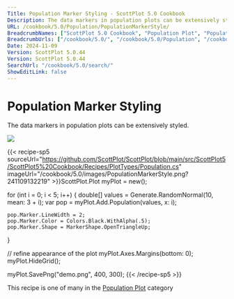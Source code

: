 ```yaml
---
Title: Population Marker Styling - ScottPlot 5.0 Cookbook
Description: The data markers in population plots can be extensively styled.
URL: /cookbook/5.0/Population/PopulationMarkerStyle/
BreadcrumbNames: ["ScottPlot 5.0 Cookbook", "Population Plot", "Population Marker Styling"]
BreadcrumbUrls: ["/cookbook/5.0/", "/cookbook/5.0/Population", "/cookbook/5.0/Population/PopulationMarkerStyle"]
Date: 2024-11-09
Version: ScottPlot 5.0.44
Version: ScottPlot 5.0.44
SearchUrl: "/cookbook/5.0/search/"
ShowEditLink: false
---
```



<div class='d-flex align-items-center mt-5'>
<h1 class='me-2 text-dark my-0 border-0'>Population Marker Styling</h1>
</div>

The data markers in population plots can be extensively styled.

[![](/cookbook/5.0/images/PopulationMarkerStyle.png?241109132219)](/cookbook/5.0/images/PopulationMarkerStyle.png?241109132219)

{{< recipe-sp5 sourceUrl="https://github.com/ScottPlot/ScottPlot/blob/main/src/ScottPlot5/ScottPlot5%20Cookbook/Recipes/PlotTypes/Population.cs" imageUrl="/cookbook/5.0/images/PopulationMarkerStyle.png?241109132219" >}}ScottPlot.Plot myPlot = new();

for (int i = 0; i &lt; 5; i++)
{
    double[] values = Generate.RandomNormal(10, mean: 3 + i);
    var pop = myPlot.Add.Population(values, x: i);

    pop.Marker.LineWidth = 2;
    pop.Marker.Color = Colors.Black.WithAlpha(.5);
    pop.Marker.Shape = MarkerShape.OpenTriangleUp;
}

// refine appearance of the plot
myPlot.Axes.Margins(bottom: 0);
myPlot.HideGrid();

myPlot.SavePng("demo.png", 400, 300);
{{< /recipe-sp5 >}}

<div class='my-5 text-center'>This recipe is one of many in the <a href='/cookbook/5.0/Population'>Population Plot</a> category</div>


